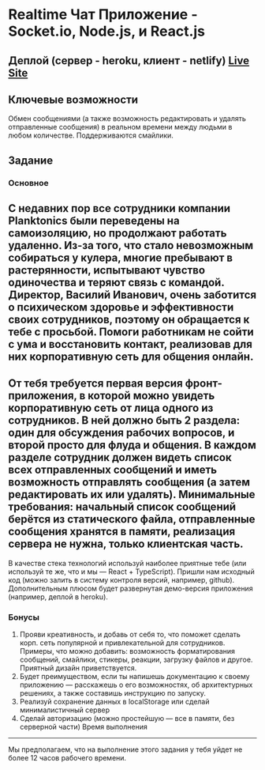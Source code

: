 # Realtime Чат Приложение - Socket.io, Node.js, и React.js

## Деплой (сервер - heroku, клиент - netlify) [Live Site](https://react-socketio-realtime-chat.netlify.app)

## Ключевые возможности
Обмен сообщениями (а также возможность редактировать и удалять отправленные сообщения)
в реальном времени между людьми в любом количестве. Поддерживаются смайлики.
 
## Задание
### Основное 
С недавних пор все сотрудники компании Planktonics были переведены на
самоизоляцию, но продолжают работать удаленно. Из-за того, что стало невозможным
собираться у кулера, многие пребывают в растерянности, испытывают чувство
одиночества и теряют связь с командой.
Директор, Василий Иванович, очень заботится о психическом здоровье и
эффективности своих сотрудников, поэтому он обращается к тебе с просьбой. Помоги
работникам не сойти с ума и восстановить контакт, реализовав для них корпоративную
сеть для общения онлайн.
---
От тебя требуется первая версия фронт-приложения, в которой можно увидеть
корпоративную сеть от лица одного из сотрудников. В ней должно быть 2 раздела:
один для обсуждения рабочих вопросов, и второй просто для флуда и общения. В
каждом разделе сотрудник должен видеть список всех отправленных сообщений и
иметь возможность отправлять сообщения (а затем редактировать их или удалять).
Минимальные требования: начальный список сообщений берётся из статического
файла, отправленные сообщения хранятся в памяти, реализация сервера не нужна,
только клиентская часть.
---
В качестве стека технологий используй наиболее приятные тебе (или используй те же,
что и мы — React + TypeScript).
Пришли нам исходный код (можно залить в систему контроля версий, например,
github). Дополнительным плюсом будет развернутая демо-версия приложения
(например, деплой в heroku).
### Бонусы
1. Прояви креативность, и добавь от себя то, что поможет сделать корп. сеть
популярной и привлекательной для сотрудников. Примеры, что можно
добавить: возможность форматирования сообщений, смайлики, стикеры,
реакции, загрузку файлов и другое. Приятный дизайн приветствуется.
2. Будет преимуществом, если ты напишешь документацию к своему приложению
— расскажешь о его возможностях, об архитектурных решениях, а также
составишь инструкцию по запуску.
3. Реализуй сохранение данных в localStorage или сделай минималистичный
сервер
4. Сделай авторизацию (можно простейшую — все в памяти, без серверной части)
Время выполнения
---
Мы предполагаем, что на выполнение этого задания у тебя уйдет не более 12 часов
рабочего времени.
